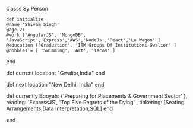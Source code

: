 classs Sy  Person

    def initialize
    @name 'Shivam Singh'
    @age 21
    @work ['AngularJS', 'MongoDB', 'JavaScript','Express','AWS','NodeJs','React','Le Wagon' ] 
    @education ['Graduation', 'ITM Groups Of Institutions Gwalior' ] 
    @hobbies = [ 'Swimming', 'Art', 'Tacos' ]
  end


def current location:
  "Gwalior,India"
end


def next location
  "New Delhi, India"
end



def currently
  Booyah: {'Preparing for Placements & Government Sector' },
  reading: 'ExpressJS', 'Top Five Regrets of the Dying' ,
  tinkering: [Seating Arrangements,Data Interpretation,SQL]
 end
 
end

